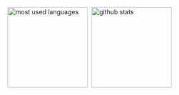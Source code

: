 <a href="#"><img align="top" alt="most used languages" src="https://github-readme-stats.vercel.app/api/top-langs/?username=lhofmann&langs_count=8&layout=compact&theme=tokyonight" height="180px" /></a>&nbsp;
<a href="#"><img align="top" alt="github stats" src="https://github-readme-stats.vercel.app/api?username=lhofmann&show_icons=true&theme=tokyonight" height="180px" /></a>
